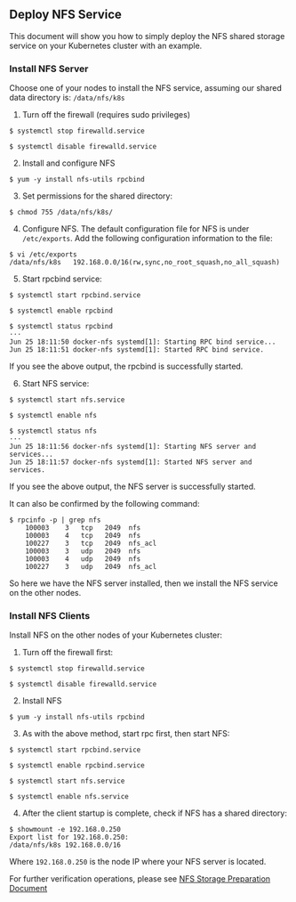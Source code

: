 ## Deploy NFS Service 

This document will show you how to simply deploy the NFS shared storage service on your Kubernetes cluster with an example.

### Install NFS Server

Choose one of your nodes to install the NFS service, assuming our shared data directory is: `/data/nfs/k8s`

1. Turn off the firewall (requires sudo privileges)

```
$ systemctl stop firewalld.service

$ systemctl disable firewalld.service
```

2. Install and configure NFS

```
$ yum -y install nfs-utils rpcbind
```

3. Set permissions for the shared directory:

```
$ chmod 755 /data/nfs/k8s/
```

4. Configure NFS. The default configuration file for NFS is under `/etc/exports`. Add the following configuration information to the file:

```
$ vi /etc/exports
/data/nfs/k8s   192.168.0.0/16(rw,sync,no_root_squash,no_all_squash)
```

5. Start rpcbind service:

```
$ systemctl start rpcbind.service

$ systemctl enable rpcbind

$ systemctl status rpcbind
···
Jun 25 18:11:50 docker-nfs systemd[1]: Starting RPC bind service...
Jun 25 18:11:51 docker-nfs systemd[1]: Started RPC bind service.
```

If you see the above output, the rpcbind is successfully started.

6. Start NFS service:

```
$ systemctl start nfs.service

$ systemctl enable nfs

$ systemctl status nfs
···
Jun 25 18:11:56 docker-nfs systemd[1]: Starting NFS server and services...
Jun 25 18:11:57 docker-nfs systemd[1]: Started NFS server and services.
```

If you see the above output, the NFS server is successfully started.

It can also be confirmed by the following command:

```
$ rpcinfo -p | grep nfs
    100003    3   tcp   2049  nfs
    100003    4   tcp   2049  nfs
    100227    3   tcp   2049  nfs_acl
    100003    3   udp   2049  nfs
    100003    4   udp   2049  nfs
    100227    3   udp   2049  nfs_acl
```

So here we have the NFS server installed, then we install the NFS service on the other nodes.

### Install NFS Clients

Install NFS on the other nodes of your Kubernetes cluster:

1. Turn off the firewall first:

```
$ systemctl stop firewalld.service

$ systemctl disable firewalld.service
```

2. Install NFS 

```
$ yum -y install nfs-utils rpcbind
```

3. As with the above method, start rpc first, then start NFS:

```
$ systemctl start rpcbind.service 

$ systemctl enable rpcbind.service 

$ systemctl start nfs.service    

$ systemctl enable nfs.service
```

4. After the client startup is complete, check if NFS has a shared directory:

```
$ showmount -e 192.168.0.250
Export list for 192.168.0.250:
/data/nfs/k8s 192.168.0.0/16
```

Where `192.168.0.250` is the node IP where your NFS server is located.

For further verification operations, please see [NFS Storage Preparation Document](../README.md)